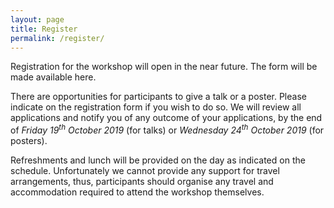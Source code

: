 ```yaml
---
layout: page
title: Register
permalink: /register/
---
```

 <p> Registration for the workshop will open in the near future. The form will be made available here.</p>

 <p>There are opportunities for participants to give a talk or a poster. Please indicate on the registration form if you wish to do so. We will review all applications and notify you of any outcome of your applications, by the end of <em>Friday 19<sup>th</sup> October 2019 </em> (for talks) or <em>Wednesday 24<sup>th</sup> October 2019</em> (for posters). </p>
  
 <p>Refreshments and lunch will be provided on the day as indicated on the schedule. Unfortunately we cannot provide any support for travel arrangements, thus, participants should organise any travel and accommodation required to attend the workshop themselves.</p>


